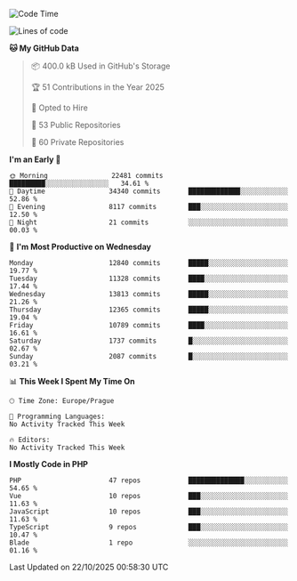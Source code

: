 <!--START_SECTION:waka-->
![Code Time](http://img.shields.io/badge/Code%20Time-1%2C584%20hrs%203%20mins-blue)

![Lines of code](https://img.shields.io/badge/From%20Hello%20World%20I%27ve%20Written-18.5%20million%20lines%20of%20code-blue)

**🐱 My GitHub Data** 

> 📦 400.0 kB Used in GitHub's Storage 
 > 
> 🏆 51 Contributions in the Year 2025
 > 
> 💼 Opted to Hire
 > 
> 📜 53 Public Repositories 
 > 
> 🔑 60 Private Repositories 
 > 
**I'm an Early 🐤** 

```text
🌞 Morning                22481 commits       █████████░░░░░░░░░░░░░░░░   34.61 % 
🌆 Daytime                34340 commits       █████████████░░░░░░░░░░░░   52.86 % 
🌃 Evening                8117 commits        ███░░░░░░░░░░░░░░░░░░░░░░   12.50 % 
🌙 Night                  21 commits          ░░░░░░░░░░░░░░░░░░░░░░░░░   00.03 % 
```
📅 **I'm Most Productive on Wednesday** 

```text
Monday                   12840 commits       █████░░░░░░░░░░░░░░░░░░░░   19.77 % 
Tuesday                  11328 commits       ████░░░░░░░░░░░░░░░░░░░░░   17.44 % 
Wednesday                13813 commits       █████░░░░░░░░░░░░░░░░░░░░   21.26 % 
Thursday                 12365 commits       █████░░░░░░░░░░░░░░░░░░░░   19.04 % 
Friday                   10789 commits       ████░░░░░░░░░░░░░░░░░░░░░   16.61 % 
Saturday                 1737 commits        █░░░░░░░░░░░░░░░░░░░░░░░░   02.67 % 
Sunday                   2087 commits        █░░░░░░░░░░░░░░░░░░░░░░░░   03.21 % 
```


📊 **This Week I Spent My Time On** 

```text
🕑︎ Time Zone: Europe/Prague

💬 Programming Languages: 
No Activity Tracked This Week

🔥 Editors: 
No Activity Tracked This Week
```

**I Mostly Code in PHP** 

```text
PHP                      47 repos            ██████████████░░░░░░░░░░░   54.65 % 
Vue                      10 repos            ███░░░░░░░░░░░░░░░░░░░░░░   11.63 % 
JavaScript               10 repos            ███░░░░░░░░░░░░░░░░░░░░░░   11.63 % 
TypeScript               9 repos             ███░░░░░░░░░░░░░░░░░░░░░░   10.47 % 
Blade                    1 repo              ░░░░░░░░░░░░░░░░░░░░░░░░░   01.16 % 
```




 Last Updated on 22/10/2025 00:58:30 UTC
<!--END_SECTION:waka-->
<!--
**AlexKratky/AlexKratky** is a ✨ _special_ ✨ repository because its `README.md` (this file) appears on your GitHub profile.

Here are some ideas to get you started:

- 🔭 I’m currently working on ...
- 🌱 I’m currently learning ...
- 👯 I’m looking to collaborate on ...
- 🤔 I’m looking for help with ...
- 💬 Ask me about ...
- 📫 How to reach me: ...
- 😄 Pronouns: ...
- ⚡ Fun fact: ...
-->
